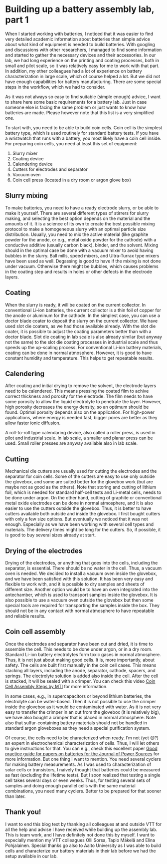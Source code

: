 # Building up a battery assembly lab, part 1

When I started working with batteries, I noticed that it was easier to find very detailed academic information about batteries than simple advice about what kind of equipment is needed to build batteries. With googling and discussions with other researchers, I managed to find some information and started to gather the necessary devices and their accessories. In our lab, we had long experience on the printing and coating processes, both in small and pilot scale, so it was relatively easy for me to work with that part. In addition, my other colleagues had a lot of experience on battery characterization in large scale, which of course helped a lot. But we did not have enough capabilities for battery manufacturing. There are some special steps in the workflow, which we had to consider.

As it was not always so easy to find suitable (simple enough) advice, I want to share here some basic requirements for a battery lab. Just in case someone else is facing the same problem or just wants to know how batteries are made. Please however note that this list is a very simplified one.

To start with, you need to be able to build coin cells. Coin cell is the simplest battery type, which is used routinely for standard battery tests. If you have a wristwatch that runs with a battery, you most likely have a coin cell inside. For preparing coin cells, you need at least this set of equipment:
1.	Slurry mixer
2.	Coating device
3.	Calendering device
4.	Cutters for electrodes and separator
5.	Vacuum oven
6.	Coin cell press (located in a dry room or argon glove box)

## Slurry mixing
To make batteries, you need to have a ready electrode slurry, or be able to make it yourself. There are several different types of stirrers for slurry making, and selecting the best option depends on the material and the amounts of it. It is a science of its own to create the best possible mixing protocol to make a homogeneous slurry with an optimal particle size distribution. Usually, you need to mix the active material (like graphite powder for the anode, or e.g., metal oxide powder for the cathode) with a conductive additive (usually carbon black), binder, and the solvent. Mixing should in the optimal case be done with a vacuum mixer to avoid having bubbles in the slurry. Ball mills, speed mixers, and Ultra-Turrax type mixers have been used as well. Degassing is good to have if the mixing is not done under vacuum. Otherwise there might be bubbles, which causes problems in the coating step and results in holes or other defects in the electrode layers.

## Coating
When the slurry is ready, it will be coated on the current collector. In conventional Li-ion batteries, the current collector is a thin foil of copper for the anode or aluminum for the cathode.  In the simplest case, you can use a doctor blade coater to deposit the slurry on the current collector. We have used slot die coaters, as we had those available already. With the slot die coater, it is possible to adjust the coating parameters better than with a doctor blade. Slot die coating in lab scale is also already similar (but anyway not the same) to the slot die coating processes in industrial scale and thus speeds up the up-scaling process. For conventional Li-ion battery materials, coating can be done in normal atmosphere. However, it is good to have constant humidity and temperature. This helps to get repeatable results.

## Calendering
After coating and initial drying to remove the solvent, the electrode layers need to be calendered. This means pressing the coated film to achive correct thickness and porosity for the electrode. The film needs to have some porosity to allow the liquid electrolyte to penetrate the layer. However, high porosity decreases the energy density, so an optimum should be found. Optimal porosity depends also on the application. For high-power applications, where energy is needed fast, bigger pores are better as they allow faster ionic diffusion.

A roll-to-roll type calendaring device, also called a roller press, is used in pilot and industrial scale. In lab scale, a smaller and planar press can be used. Small roller presses are anyway available also in lab scale.

## Cutting
Mechanical die cutters are usually used for cutting the electrodes and the separator for coin cells. Some of the cutters are easy to use only outside the glovebox, and some are suited better for the glovebox work (but are maybe not as good as the others). Note that storing and cutting of lithium foil, which is needed for standard half-cell tests and Li-metal cells, needs to be done under argon. On the other hand, cutting of graphite or conventional metal oxide electrodes can be done in normal atmosphere, and it is also easier to use the cutters outside the glovebox. Thus, it is better to have cutters available both outside and inside the glovebox. I first bought cutters with only a few size options. But eventually we noticed that it was not enough. Especially as we have been working with several cell types and materials. The delivery times might be long for the cutters. So, if possible, it is good to buy several sizes already at start.

## Drying of the electrodes
Drying of the electrodes, or anything that goes into the cells, including the separator, is essential. There should be no water in the cell. Thus, a vacuum oven is needed. We decided to install a vacuum oven inside the glovebox, and we have been satisfied with this solution. It has been very easy and flexible to work with, and it is possible to dry samples and sheets of different size. Another option would be to have an oven integrated into the antechamber, which is used to transport samples inside the glovebox. It is also possible to use a vacuum oven outside the glovebox but then some special tools are required for transporting the samples inside the box. They should not be in any contact with normal atmosphere to have repeatable and reliable results.

## Coin cell assembly
Once the electrodes and separator have been cut and dried, it is time to assemble the cell. This needs to be done under argon, or in a dry room. Standard Li-ion battery electrolytes form toxic gases in normal atmosphere. Thus, it is not just about making good cells. It is, more importantly, about safety.
The cells are built first manually in the coin cell cases. This means stacking all layers, including the anode, separator, cathode, spacers, and springs. The electrolyte solution is added also inside the cell. After the cell is stacked, it will be sealed with a crimper. You can check this video [Coin Cell Assembly Steps by MTI](https://www.youtube.com/watch?v=rrUxMfQxZCY) for more information.

In some cases, e.g., in supercapacitors or beyond lithium batteries, the electrolyte can be water-based. Then it is not possible to use the crimper inside the glovebox as it would be contaminated with water. As it is not very easy to transfer the crimper in an out from the glovebox (it is relatively big), we have also bought a crimper that is placed in normal atmosphere. Note also that sulfur-containing battery materials should not be handled in standard argon gloveboxes as they need a special purification system.

Of course, the cells need to be characterized when ready. I’m not (yet 😊?) an expert in electrochemical characterization of cells. Thus, I will let others to give instructions for that. You can e.g., check this excellent paper [Good practice guide for papers on batteries for the Journal of Power Sources](https://www.sciencedirect.com/science/article/pii/S0378775320301270) for more information. But one thing I want to mention. You need several cyclers for making battery measurements. As I was used to characterization of solar cells or transistors, I naively thought that batteries could be measured as fast (excluding the lifetime tests). But I soon realized that testing a single cell takes several days or even weeks. Thus, for testing several sets of samples and doing enough parallel cells with the same material combinations, you need many cyclers. Better to be prepared for that sooner than later.

## Thank you!
I want to end this blog text by thanking all colleagues at and outside VTT for all the help and advise I have received while building up the assembly lab. This is team work, and I have definitely not done this by myself. I want to especially mention my VTT colleagues Olli Sorsa, Tapio Mäkelä and Elina Pohjalainen. Special thanks go also to Aalto University as I was able to build cells and characterize our battery materials in their lab before we had the setup available in our lab.
